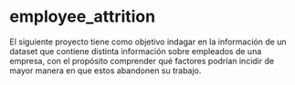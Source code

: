 # employee_attrition

El siguiente proyecto tiene como objetivo indagar en la información de un dataset que contiene distinta información sobre empleados de una empresa, con el propósito comprender qué factores podrían incidir de mayor manera en que estos abandonen su trabajo.

